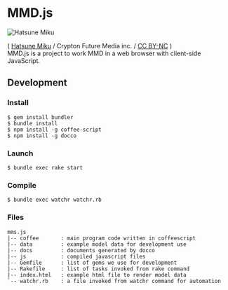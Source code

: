 # MMD.js
![Hatsune Miku](http://dl.dropbox.com/u/5978869/image/20130329_010914.png)

( [Hatsune Miku](http://piapro.net/en_for_creators.html#prettyPhoto) / Crypton Future Media inc. / [CC BY-NC](http://creativecommons.org/licenses/by-nc/3.0/) )  
MMD.js is a project to work MMD in a web browser with client-side JavaScript.

## Development

### Install
```
$ gem install bundler
$ bundle install
$ npm install -g coffee-script
$ npm install -g docco
```

### Launch
```
$ bundle exec rake start
```

### Compile
```
$ bundle exec watchr watchr.rb
```

### Files
```
mms.js
|-- coffee       : main program code written in coffeescript
|-- data         : example model data for development use
|-- docs         : documents generated by docco
|-- js           : compiled javascript files
|-- Gemfile      : list of gems we use for development
|-- Rakefile     : list of tasks invoked from rake command
|-- index.html   : example html file to render model data
`-- watchr.rb    : a file invoked from watchr command for automation
```
